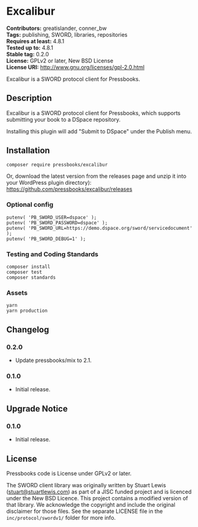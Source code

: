 # Excalibur #
**Contributors:** greatislander, conner_bw  
**Tags:** publishing, SWORD, libraries, repositories  
**Requires at least:** 4.8.1  
**Tested up to:** 4.8.1  
**Stable tag:** 0.2.0  
**License:** GPLv2 or later, New BSD License  
**License URI:** http://www.gnu.org/licenses/gpl-2.0.html  

Excalibur is a SWORD protocol client for Pressbooks.

## Description ##

Excalibur is a SWORD protocol client for Pressbooks, which supports submitting your book to a DSpace repository.

Installing this plugin will add "Submit to DSpace" under the Publish menu.

## Installation ##

```
composer require pressbooks/excalibur
```

Or, download the latest version from the releases page and unzip it into your WordPress plugin directory): https://github.com/pressbooks/excalibur/releases

### Optional config ###

    putenv( 'PB_SWORD_USER=dspace' );
    putenv( 'PB_SWORD_PASSWORD=dspace' );
    putenv( 'PB_SWORD_URL=https://demo.dspace.org/sword/servicedocument' );
    putenv( 'PB_SWORD_DEBUG=1' );

### Testing and Coding Standards ###

    composer install
    composer test
    composer standards

### Assets ###

    yarn
    yarn production


## Changelog ##

### 0.2.0 ###
* Update pressbooks/mix to 2.1.

### 0.1.0 ###
* Initial release.

## Upgrade Notice ##

### 0.1.0 ###
* Initial release.

## License ##

Pressbooks code is License under GPLv2 or later.

The SWORD client library was originally written by Stuart Lewis (stuart@stuartlewis.com)
as part of a JISC funded project and is licenced under the New BSD Licence. This project contains
a modified version of that library. We acknowledge the copyright and include the original
disclaimer for those files. See the separate LICENSE file in the `inc/protocol/swordv1/` folder
for more info.
